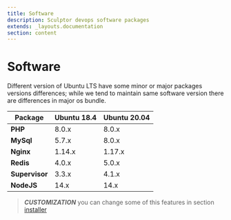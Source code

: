 ```yaml
---
title: Software
description: Sculptor devops software packages
extends: _layouts.documentation
section: content
---
```


# Software
Different version of Ubuntu LTS have some minor or major packages versions differences; while we tend to maintain same software version there are differences in major os bundle.

| Package  | Ubuntu 18.4 | Ubuntu 20.04 |
|-------------|-------------|-------------|
| **PHP**  | 8.0.x | 8.0.x |
| **MySql**  | 5.7.x | 8.0.x |
| **Nginx** | 1.14.x | 1.17.x |
| **Redis** | 4.0.x | 5.0.x |
| **Supervisor** | 3.3.x | 4.1.x |
| **NodeJS** | 14.x | 14.x |


> ***CUSTOMIZATION*** you can change some of this features in section [installer](/docs/advanced/installer/)
